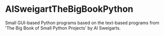 # AlSweigartTheBigBookPython
Small GUI-based Python programs based on the text-based programs from 'The Big Book of Small Python Projects' by Al Sweigarts.
